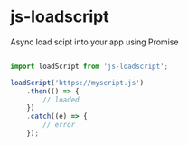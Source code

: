 # js-loadscript
Async load scipt into your app using Promise

```js

import loadScript from 'js-loadscript';

loadScript('https://myscript.js')
	.then(() => {
		// loaded
	})
	.catch((e) => {
		// error
	});

```
